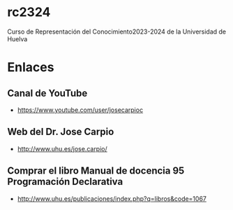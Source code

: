 # rc2324
Curso de Representación del Conocimiento2023-2024 de la Universidad de Huelva 



# Enlaces

## Canal de YouTube
- https://www.youtube.com/user/josecarpioc

## Web del Dr. Jose Carpio
- http://www.uhu.es/jose.carpio/

## Comprar el libro Manual de docencia 95 Programación Declarativa
- http://www.uhu.es/publicaciones/index.php?q=libros&code=1067
